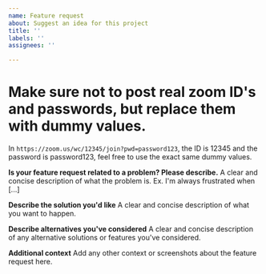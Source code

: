 ```yaml
---
name: Feature request
about: Suggest an idea for this project
title: ''
labels: ''
assignees: ''

---
```


# Make sure not to post real zoom ID's and passwords, but replace them with dummy values.
In `https://zoom.us/wc/12345/join?pwd=password123`, the ID is 12345 and the password is password123, feel free to use the exact same dummy values.

**Is your feature request related to a problem? Please describe.**
A clear and concise description of what the problem is. Ex. I'm always frustrated when [...]

**Describe the solution you'd like**
A clear and concise description of what you want to happen.

**Describe alternatives you've considered**
A clear and concise description of any alternative solutions or features you've considered.

**Additional context**
Add any other context or screenshots about the feature request here.
